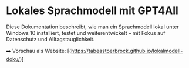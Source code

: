 # Lokales Sprachmodell mit GPT4All

Diese Dokumentation beschreibt, wie man ein Sprachmodell lokal unter Windows 10 installiert, testet und weiterentwickelt – mit Fokus auf Datenschutz und Alltagstauglichkeit.

➡️ Vorschau als Website: [(https://tabeastoerbrock.github.io/lokalmodell-doku/)]
